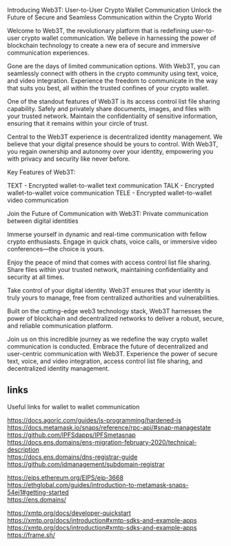 Introducing Web3T: User-to-User Crypto Wallet Communication
Unlock the Future of Secure and Seamless Communication within the Crypto World

Welcome to Web3T, the revolutionary platform that is redefining user-to-user crypto wallet communication. We believe in harnessing the power of blockchain technology to create a new era of secure and immersive communication experiences.

Gone are the days of limited communication options. With Web3T, you can seamlessly connect with others in the crypto community using text, voice, and video integration. Experience the freedom to communicate in the way that suits you best, all within the trusted confines of your crypto wallet.

One of the standout features of Web3T is its access control list file sharing capability. Safely and privately share documents, images, and files with your trusted network. Maintain the confidentiality of sensitive information, ensuring that it remains within your circle of trust.

Central to the Web3T experience is decentralized identity management. We believe that your digital presence should be yours to control. With Web3T, you regain ownership and autonomy over your identity, empowering you with privacy and security like never before.

Key Features of Web3T:

TEXT - Encrypted wallet-to-wallet text communication
TALK - Encrypted wallet-to-wallet voice communication
TELE - Encrypted wallet-to-wallet video communication

Join the Future of Communication with Web3T:
Private communication between digital identities

Immerse yourself in dynamic and real-time communication with fellow crypto enthusiasts. Engage in quick chats, voice calls, or immersive video conferences—the choice is yours.

Enjoy the peace of mind that comes with access control list file sharing. Share files within your trusted network, maintaining confidentiality and security at all times.

Take control of your digital identity. Web3T ensures that your identity is truly yours to manage, free from centralized authorities and vulnerabilities.

Built on the cutting-edge web3 technology stack, Web3T harnesses the power of blockchain and decentralized networks to deliver a robust, secure, and reliable communication platform.

Join us on this incredible journey as we redefine the way crypto wallet communication is conducted. Embrace the future of decentralized and user-centric communication with Web3T. Experience the power of secure text, voice, and video integration, access control list file sharing, and decentralized identity management.



## links
Useful links for wallet to wallet communication

https://docs.agoric.com/guides/js-programming/hardened-js <br />
https://docs.metamask.io/snaps/reference/rpc-api/#snap-managestate <br />
https://github.com/IPFSdapps/IPFSmetasnap <br />
https://docs.ens.domains/ens-migration-february-2020/technical-description <br />
https://docs.ens.domains/dns-registrar-guide <br />
https://github.com/idmanagement/subdomain-registrar <br />


https://eips.ethereum.org/EIPS/eip-3668 <br />
https://ethglobal.com/guides/introduction-to-metamask-snaps-54ej1#getting-started <br />
https://ens.domains/ <br />

https://xmtp.org/docs/developer-quickstart <br />
https://xmtp.org/docs/introduction#xmtp-sdks-and-example-apps <br />
https://xmtp.org/docs/introduction#xmtp-sdks-and-example-apps <br />
https://frame.sh/

<!--

**Here are some ideas to get you started:**

🙋‍♀️ A short introduction - what is your organization all about?
🌈 Contribution guidelines - how can the community get involved?
👩‍💻 Useful resources - where can the community find your docs? Is there anything else the community should know?
🍿 Fun facts - what does your team eat for breakfast?
🧙 Remember, you can do mighty things with the power of [Markdown](https://docs.github.com/github/writing-on-github/getting-started-with-writing-and-formatting-on-github/basic-writing-and-formatting-syntax)
-->

